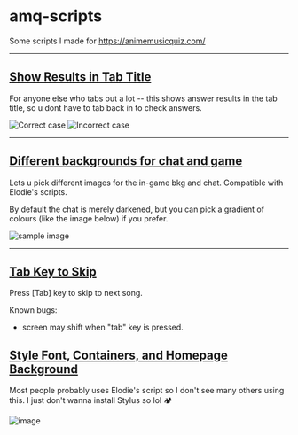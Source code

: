 # amq-scripts

Some scripts I made for https://animemusicquiz.com/

---

## [Show Results in Tab Title](https://github.com/Graywing13/amq-scripts/blob/main/showResultsInTitle.user.js)

For anyone else who tabs out a lot -- this shows answer results in the tab title, so u dont have to tab back in to check answers.

![Correct case](https://media.discordapp.net/attachments/989576545913933924/1040346624381173781/unknown.png)
![Incorrect case](https://media.discordapp.net/attachments/989576545913933924/1040346624737681488/unknown.png)

---

## [Different backgrounds for chat and game](https://github.com/Graywing13/amq-scripts/blob/main/diffBkgForChatAndGame.user.js)

Lets u pick different images for the in-game bkg and chat. Compatible with Elodie's scripts.

By default the chat is merely darkened, but you can pick a gradient of colours (like the image below) if you prefer.

![sample image](https://media.discordapp.net/attachments/854561193879142400/1040756994988068914/unknown.png?width=1254&height=594)

---

## [Tab Key to Skip](https://github.com/Graywing13/amq-scripts/blob/main/diffBkgForChatAndGame.user.js)

Press [Tab] key to skip to next song.

Known bugs:

- screen may shift when "tab" key is pressed.

## [Style Font, Containers, and Homepage Background](https://github.com/Graywing13/amq-scripts/blob/main/styleFontContainerAndHomepageBg.user.js)

Most people probably uses Elodie's script so I don't see many others using this. I just don't wanna install Stylus so lol 🏕️

![image](https://github.com/Graywing13/amq-scripts/assets/30674558/60aba604-4446-4ffb-8f32-3ba5c5b10112)


